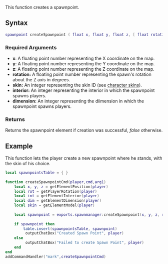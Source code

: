 This function creates a spawnpoint.

Syntax
------

``` lua
spawnpoint createSpawnpoint ( float x, float y, float z, [ float rotation = 0, int skin = 0,  int interior = 0, int dimension = 0 ] )
```

### Required Arguments

-   **x**: A floating point number representing the X coordinate on the map.
-   **y**: A floating point number representing the Y coordinate on the map.
-   **z**: A floating point number representing the Z coordinate on the map.
-   **rotation:** A floating point number representing the spawn's rotation about the Z axis in degrees.
-   **skin:** An integer representing the skin ID (see [character skins](/docs/character_skins.md "wikilink")).
-   **interior:** An integer representing the interior in which the spawnpoint spawns players.
-   **dimension:** An integer representing the diimension in which the spawnpoint spawns players.

### Returns

Returns the spawnpoint element if creation was successful, *false* otherwise.

Example
-------

This function lets the player create a new spawnpoint where he stands, with the skin of his choice.

``` lua
local spawnpointsTable = { }
 
function createSpawnpointCmd(player,cmd,arg1)
    local x, y, z = getElementPosition(player)
    local rot = getPlayerRotation(player)
    local int = getElementInterior(player)
    local dim = getElementDimension(player)
    local skin = getElementModel(player)
   
    local spawnpoint = exports.spawnmanager:createSpawnpoint(x, y, z, rot, skin, int, dim)
   
    if spawnpoint then
        table.insert(spawnpointsTable, spawnpoint)
         outputChatBox("Created Spawn Point", player)
    else
         outputChatBox("Failed to create Spawn Point", player)
    end
end
addCommandHandler("mark",createSpawnpointCmd)
```
